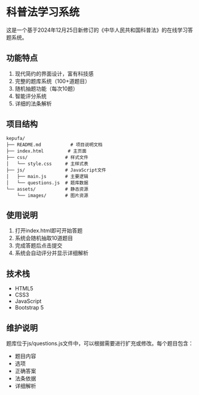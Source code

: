# 科普法学习系统

这是一个基于2024年12月25日新修订的《中华人民共和国科普法》的在线学习答题系统。

## 功能特点

1. 现代简约的界面设计，富有科技感
2. 完整的题库系统（100+道题目）
3. 随机抽题功能（每次10题）
4. 智能评分系统
5. 详细的法条解析

## 项目结构

```
kepufa/
├── README.md           # 项目说明文档
├── index.html         # 主页面
├── css/              # 样式文件
│   └── style.css     # 主样式表
├── js/               # JavaScript文件
│   ├── main.js       # 主要逻辑
│   └── questions.js  # 题库数据
└── assets/           # 静态资源
    └── images/       # 图片资源
```

## 使用说明

1. 打开index.html即可开始答题
2. 系统会随机抽取10道题目
3. 完成答题后点击提交
4. 系统会自动评分并显示详细解析

## 技术栈

- HTML5
- CSS3
- JavaScript
- Bootstrap 5

## 维护说明

题库位于js/questions.js文件中，可以根据需要进行扩充或修改。每个题目包含：
- 题目内容
- 选项
- 正确答案
- 法条依据
- 详细解析

